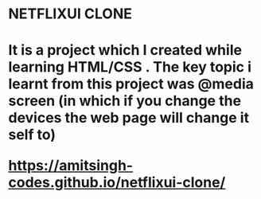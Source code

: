 <h1>NETFLIXUI CLONE<h1>

<h>It is a project which I created while learning HTML/CSS</h> 
<h>. The key topic i learnt from this project was @media screen (in which if you change the devices the web page will change it self to)

https://amitsingh-codes.github.io/netflixui-clone/  
